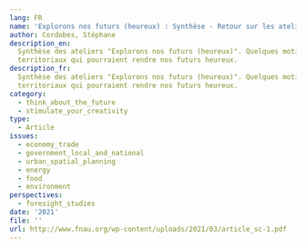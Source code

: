 ```yaml
---
lang: FR
name: 'Explorons nos futurs (heureux) : Synthèse - Retour sur les ateliers'
author: Cordobes, Stéphane
description_en:
  Synthèse des ateliers "Explorons nos futurs (heureux)". Quelques motifs
  territoriaux qui pourraient rendre nos futurs heureux.
description_fr:
  Synthèse des ateliers "Explorons nos futurs (heureux)". Quelques motifs
  territoriaux qui pourraient rendre nos futurs heureux.
category:
  - think_about_the_future
  - stimulate_your_creativity
type:
  - Article
issues:
  - economy_trade
  - government_local_and_national
  - urban_spatial_planning
  - energy
  - food
  - environment
perspectives:
  - foresight_studies
date: '2021'
file: ''
url: http://www.fnau.org/wp-content/uploads/2021/03/article_sc-1.pdf
---
```

